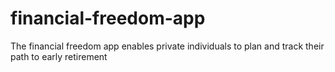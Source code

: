 # financial-freedom-app

The financial freedom app enables private individuals to plan and track their path to early retirement